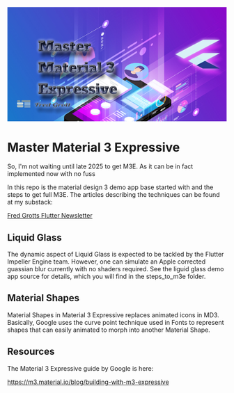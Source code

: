 ![image header](./media/image-header.png)

# Master Material 3 Expressive

So, I'm not waiting until late 2025 to get M3E. As it can be in fact implemented now with no fuss

In this repo is the material design 3 demo app base started with and the steps to get 
full M3E. The articles describing the techniques can be found at my substack:

[Fred Grotts Flutter Newsletter](https://fredgrott.substack.com)

## Liquid Glass

The dynamic aspect of Liquid Glass is expected to be tackled by the Flutter
Impeller Engine team. However, one can simulate an Apple corrected guassian 
blur currently with no shaders required. See the liguid glass demo app source
for details, which you will find in the steps_to_m3e folder.

## Material Shapes

Material Shapes in Material 3 Expressive replaces animated icons in MD3. Basically,
Google uses the curve point technique used in Fonts to represent shapes that
can easily animated to morph into another Material Shape.




## Resources

The Material 3 Expressive guide by Google is here:

https://m3.material.io/blog/building-with-m3-expressive


